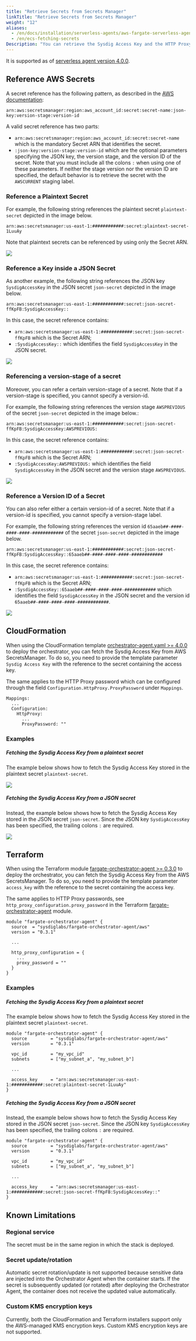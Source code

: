 ```yaml
---
title: "Retrieve Secrets from Secrets Manager"
linkTitle: "Retrieve Secrets from Secrets Manager"
weight: "12"
aliases:
  - /en/docs/installation/serverless-agents/aws-fargate-serverless-agents/fetching-secrets-from-secretsmanager/
  - /en/ecs-fetching-secrets
Description: "You can retrieve the Sysdig Access Key and the HTTP Proxy password from the AWS Secrets Manager when deploying the Orchestrator Agent."
---
```


It is supported as of [serverless agent version 4.0.0](/en/docs/release-notes/serverless-agent-release-notes/#400-february-10-2023).

## Reference AWS Secrets
A secret reference has the following pattern, as described in the [AWS documentation](https://docs.aws.amazon.com/AmazonECS/latest/developerguide/secrets-envvar-secrets-manager.html#secrets-envvar-secrets-manager-create-secret):

```
arn:aws:secretsmanager:region:aws_account_id:secret:secret-name:json-key:version-stage:version-id
```

A valid secret reference has two parts:
 - `arn:aws:secretsmanager:region:aws_account_id:secret:secret-name` which is the mandatory Secret ARN that identifies the secret.
 - `:json-key:version-stage:version-id` which are the optional parameters specifying the JSON key, the version stage, and the version ID of the secret. 
   Note that you must include all the colons `:` when using one of these parameters. If neither the stage version nor the version ID are specified, the default behavior is to retrieve the secret with the `AWSCURRENT` staging label.

### Reference a Plaintext Secret
For example, the following string references the plaintext secret `plaintext-secret` depicted in the image below.

```
arn:aws:secretsmanager:us-east-1:############:secret:plaintext-secret-1LuuAy
```

Note that plaintext secrets can be referenced by using only the Secret ARN.

![](/image/serverless-secrets-manager-plaintext-secret.png)

### Reference a Key inside a JSON Secret
As another example, the following string references the JSON key `SysdigAccessKey` in the JSON secret `json-secret` depicted in the image below.

```
arn:aws:secretsmanager:us-east-1:############:secret:json-secret-ffKpFB:SysdigAccessKey::
```

In this case, the secret reference contains:
 - `arn:aws:secretsmanager:us-east-1:############:secret:json-secret-ffKpFB` which is the Secret ARN;
 - `:SysdigAccessKey::` which identifies the field `SysdigAccessKey` in the JSON secret.

![](/image/serverless-secrets-manager-json-secret.png)

### Referencing a version-stage of a secret
Moreover, you can refer a certain version-stage of a secret. Note that if a version-stage is specified, you cannot specify a version-id.

For example, the following string references the version stage `AWSPREVIOUS` of the secret `json-secret` depicted in the image below.:

```
arn:aws:secretsmanager:us-east-1:############:secret:json-secret-ffKpFB:SysdigAccessKey:AWSPREVIOUS:
```

In this case, the secret reference contains:
 - `arn:aws:secretsmanager:us-east-1:############:secret:json-secret-ffKpFB` which is the Secret ARN;
 - `:SysdigAccessKey:AWSPREVIOUS:` which identifies the field `SysdigAccessKey` in the JSON secret and the version stage `AWSPREVIOUS`.

![](/image/serverless-secrets-versions.png)

### Reference a Version ID of a Secret
You can also refer either a certain version-id of a secret. Note that if a version-id is specified, you cannot specify a version-stage label.

For example, the following string references the version id `65aaeb##-####-####-####-############` of the secret `json-secret` depicted in the image below.

```
arn:aws:secretsmanager:us-east-1:############:secret:json-secret-ffKpFB:SysdigAccessKey::65aaeb##-####-####-####-############
```

In this case, the secret reference contains:
 - `arn:aws:secretsmanager:us-east-1:############:secret:json-secret-ffKpFB` which is the Secret ARN;
 - `:SysdigAccessKey::65aaeb##-####-####-####-############` which identifies the field `SysdigAccessKey` in the JSON secret and the version id `65aaeb##-####-####-####-############`.

![](/image/serverless-secrets-versions.png)


## CloudFormation

When using the CloudFormation template [orchestrator-agent.yaml >= 4.0.0](https://download.sysdig.com/dependencies/serverless/fargate/orchestrator-agent.yaml) to deploy the orchestrator, you can fetch the Sysdig Access Key from AWS SecretsManager.
To do so, you need to provide the template parameter `Sysdig Access Key` with the reference to the secret containing the access key.

The same applies to the HTTP Proxy password which can be configured through the field `Configuration.HttpProxy.ProxyPassword` under `Mappings`.

```
Mappings:
  ...
  Configuration:
    HttpProxy:
      ...
      ProxyPassword: ""
```

### Examples

##### Fetching the Sysdig Access Key from a plaintext secret
The example below shows how to fetch the Sysdig Access Key stored in the plaintext secret `plaintext-secret`.

![](/image/serverless-cloudformation-access-key-secret-plaintext.png)

##### Fetching the Sysdig Access Key from a JSON secret
Instead, the example below shows how to fetch the Sysdig Access Key stored in the JSON secret `json-secret`.
Since the JSON key `SysdigAccessKey` has been specified, the trailing colons `:` are required.

![](/image/serverless-cloudformation-access-key-secret-json.png)


## Terraform

When using the Terraform module [fargate-orchestrator-agent >= 0.3.0](https://registry.terraform.io/modules/sysdiglabs/fargate-orchestrator-agent/aws/latest) to deploy the orchestrator, you can fetch the Sysdig Access Key from the AWS SecretsManager.
To do so, you need to provide the template parameter `access_key` with the reference to the secret containing the access key.

The same applies to HTTP Proxy passwords, see `http_proxy_configuration.proxy_password` in the Terraform [fargate-orchestrator-agent](https://registry.terraform.io/modules/sysdiglabs/fargate-orchestrator-agent/aws/latest) module. 

```
module "fargate-orchestrator-agent" {
  source  = "sysdiglabs/fargate-orchestrator-agent/aws"
  version = "0.3.1"

  ...

  http_proxy_configuration = {
    ...
    proxy_password = ""
  }
}
```

### Examples

##### Fetching the Sysdig Access Key from a plaintext secret
The example below shows how to fetch the Sysdig Access Key stored in the plaintext secret `plaintext-secret`.

```
module "fargate-orchestrator-agent" {
  source         = "sysdiglabs/fargate-orchestrator-agent/aws"
  version        = "0.3.1"

  vpc_id         = "my_vpc_id"
  subnets        = ["my_subnet_a", "my_subnet_b"]

  ...

  access_key     = "arn:aws:secretsmanager:us-east-1:############:secret:plaintext-secret-1LuuAy"
}
```

##### Fetching the Sysdig Access Key from a JSON secret
Instead, the example below shows how to fetch the Sysdig Access Key stored in the JSON secret `json-secret`.
Since the JSON key `SysdigAccessKey` has been specified, the trailing colons `:` are required.

```
module "fargate-orchestrator-agent" {
  source         = "sysdiglabs/fargate-orchestrator-agent/aws"
  version        = "0.3.1"

  vpc_id         = "my_vpc_id"
  subnets        = ["my_subnet_a", "my_subnet_b"]

  ...

  access_key     = "arn:aws:secretsmanager:us-east-1:############:secret:json-secret-ffKpFB:SysdigAccessKey::"
}
```


## Known Limitations

### Regional service
The secret must be in the same region in which the stack is deployed.

### Secret update/rotation
Automatic secret rotation/update is not supported because sensitive data are injected into the Orchestrator Agent when the container starts. 
If the secret is subsequently updated (or rotated) after deploying the Orchestrator Agent, the container does not receive the updated value automatically.

### Custom KMS encryption keys
Currently, both the CloudFormation and Terraform installers support only the AWS-managed KMS encryption keys.
Custom KMS encryption keys are not supported.
